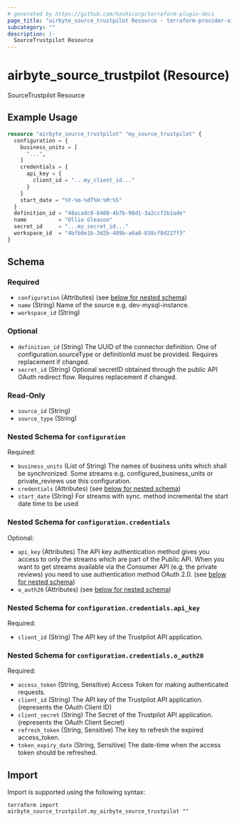 ```yaml
---
# generated by https://github.com/hashicorp/terraform-plugin-docs
page_title: "airbyte_source_trustpilot Resource - terraform-provider-airbyte"
subcategory: ""
description: |-
  SourceTrustpilot Resource
---
```


# airbyte_source_trustpilot (Resource)

SourceTrustpilot Resource

## Example Usage

```terraform
resource "airbyte_source_trustpilot" "my_source_trustpilot" {
  configuration = {
    business_units = [
      "...",
    ]
    credentials = {
      api_key = {
        client_id = "...my_client_id..."
      }
    }
    start_date = "%Y-%m-%dT%H:%M:%S"
  }
  definition_id = "48acadc0-6400-4b7b-98d1-3a2ccf2b1ade"
  name          = "Ollie Gleason"
  secret_id     = "...my_secret_id..."
  workspace_id  = "4bfb0e1b-3d2b-489b-a6a8-838cf8d227f3"
}
```

<!-- schema generated by tfplugindocs -->
## Schema

### Required

- `configuration` (Attributes) (see [below for nested schema](#nestedatt--configuration))
- `name` (String) Name of the source e.g. dev-mysql-instance.
- `workspace_id` (String)

### Optional

- `definition_id` (String) The UUID of the connector definition. One of configuration.sourceType or definitionId must be provided. Requires replacement if changed.
- `secret_id` (String) Optional secretID obtained through the public API OAuth redirect flow. Requires replacement if changed.

### Read-Only

- `source_id` (String)
- `source_type` (String)

<a id="nestedatt--configuration"></a>
### Nested Schema for `configuration`

Required:

- `business_units` (List of String) The names of business units which shall be synchronized. Some streams e.g. configured_business_units or private_reviews use this configuration.
- `credentials` (Attributes) (see [below for nested schema](#nestedatt--configuration--credentials))
- `start_date` (String) For streams with sync. method incremental the start date time to be used

<a id="nestedatt--configuration--credentials"></a>
### Nested Schema for `configuration.credentials`

Optional:

- `api_key` (Attributes) The API key authentication method gives you access to only the streams which are part of the Public API. When you want to get streams available via the Consumer API (e.g. the private reviews) you need to use authentication method OAuth 2.0. (see [below for nested schema](#nestedatt--configuration--credentials--api_key))
- `o_auth20` (Attributes) (see [below for nested schema](#nestedatt--configuration--credentials--o_auth20))

<a id="nestedatt--configuration--credentials--api_key"></a>
### Nested Schema for `configuration.credentials.api_key`

Required:

- `client_id` (String) The API key of the Trustpilot API application.


<a id="nestedatt--configuration--credentials--o_auth20"></a>
### Nested Schema for `configuration.credentials.o_auth20`

Required:

- `access_token` (String, Sensitive) Access Token for making authenticated requests.
- `client_id` (String) The API key of the Trustpilot API application. (represents the OAuth Client ID)
- `client_secret` (String) The Secret of the Trustpilot API application. (represents the OAuth Client Secret)
- `refresh_token` (String, Sensitive) The key to refresh the expired access_token.
- `token_expiry_date` (String, Sensitive) The date-time when the access token should be refreshed.

## Import

Import is supported using the following syntax:

```shell
terraform import airbyte_source_trustpilot.my_airbyte_source_trustpilot ""
```
